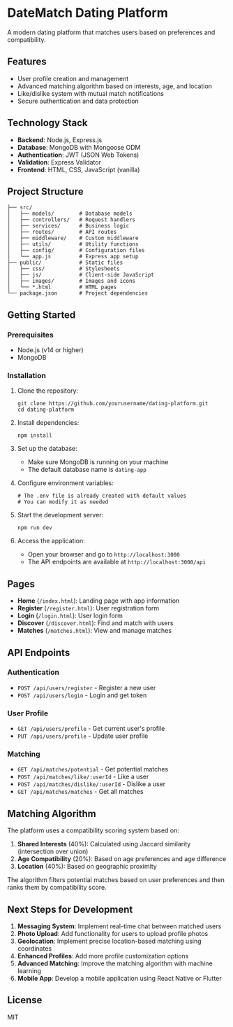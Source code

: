 # DateMatch Dating Platform

A modern dating platform that matches users based on preferences and compatibility.

## Features

- User profile creation and management
- Advanced matching algorithm based on interests, age, and location
- Like/dislike system with mutual match notifications
- Secure authentication and data protection

## Technology Stack

- **Backend**: Node.js, Express.js
- **Database**: MongoDB with Mongoose ODM
- **Authentication**: JWT (JSON Web Tokens)
- **Validation**: Express Validator
- **Frontend**: HTML, CSS, JavaScript (vanilla)

## Project Structure

```
├── src/
│   ├── models/        # Database models
│   ├── controllers/   # Request handlers
│   ├── services/      # Business logic
│   ├── routes/        # API routes
│   ├── middleware/    # Custom middleware
│   ├── utils/         # Utility functions
│   ├── config/        # Configuration files
│   └── app.js         # Express app setup
├── public/            # Static files
│   ├── css/           # Stylesheets
│   ├── js/            # Client-side JavaScript
│   ├── images/        # Images and icons
│   └── *.html         # HTML pages
└── package.json       # Project dependencies
```

## Getting Started

### Prerequisites

- Node.js (v14 or higher)
- MongoDB

### Installation

1. Clone the repository:
   ```
   git clone https://github.com/yourusername/dating-platform.git
   cd dating-platform
   ```

2. Install dependencies:
   ```
   npm install
   ```

3. Set up the database:
   - Make sure MongoDB is running on your machine
   - The default database name is `dating-app`

4. Configure environment variables:
   ```
   # The .env file is already created with default values
   # You can modify it as needed
   ```

5. Start the development server:
   ```
   npm run dev
   ```

6. Access the application:
   - Open your browser and go to `http://localhost:3000`
   - The API endpoints are available at `http://localhost:3000/api`

## Pages

- **Home** (`/index.html`): Landing page with app information
- **Register** (`/register.html`): User registration form
- **Login** (`/login.html`): User login form
- **Discover** (`/discover.html`): Find and match with users
- **Matches** (`/matches.html`): View and manage matches

## API Endpoints

### Authentication
- `POST /api/users/register` - Register a new user
- `POST /api/users/login` - Login and get token

### User Profile
- `GET /api/users/profile` - Get current user's profile
- `PUT /api/users/profile` - Update user profile

### Matching
- `GET /api/matches/potential` - Get potential matches
- `POST /api/matches/like/:userId` - Like a user
- `POST /api/matches/dislike/:userId` - Dislike a user
- `GET /api/matches/matches` - Get all matches

## Matching Algorithm

The platform uses a compatibility scoring system based on:

1. **Shared Interests** (40%): Calculated using Jaccard similarity (intersection over union)
2. **Age Compatibility** (20%): Based on age preferences and age difference
3. **Location** (40%): Based on geographic proximity

The algorithm filters potential matches based on user preferences and then ranks them by compatibility score.

## Next Steps for Development

1. **Messaging System**: Implement real-time chat between matched users
2. **Photo Upload**: Add functionality for users to upload profile photos
3. **Geolocation**: Implement precise location-based matching using coordinates
4. **Enhanced Profiles**: Add more profile customization options
5. **Advanced Matching**: Improve the matching algorithm with machine learning
6. **Mobile App**: Develop a mobile application using React Native or Flutter

## License

MIT
